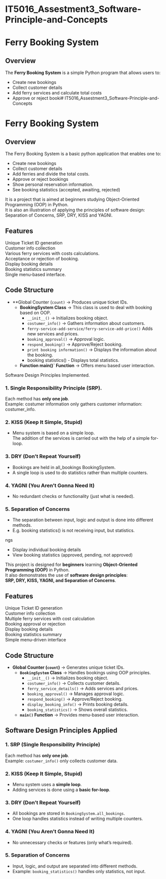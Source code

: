 # IT5016_Assestment3_Software-Principle-and-Concepts

# Ferry Booking System  

## Overview  
The **Ferry Booking System** is a simple Python program that allows users to:  
- Create new bookings  
- Collect customer details  
- Add ferry services and calculate total costs  
- Approve or reject booki# IT5016_Assestment3_Software-Principle-and-Concepts

# Ferry Booking System  

## Overview  
The Ferry Booking System is a basic python application that enables one to:  
- Create new bookings  
- Collect customer details  
- Add ferries and divide the total costs.  
- Approve or reject bookings  
- Show personal reservation information.  
- See booking statistics (accepted, awaiting, rejected)  

It is a project that is aimed at beginners studying Object-Oriented Programming (OOP) in Python.  
It is also an illustration of applying the principles of software design:  
Separation of Concerns, SRP, DRY, KISS and YAGNI.  

##  Features  
 Unique Ticket ID generation  
 Customer info collection  
 Various ferry services with costs calculations.  
 Acceptance or rejection of booking.  
 Display booking details  
 Booking statistics summary  
 Single menu-based interface.  

##  Code Structure  
- **Global Counter (`count)` → Produces unique ticket IDs.  
    - **BookingSystem Class** → This class is used to deal with booking based on OOP.  
      - `__init__()` → Initializes booking object.  
      - `costumer_info()` → Gathers information about customers.  
      - `ferry-service-add-service/ferry-service-add-price()` Adds new services and prices.  
      - `booking_approval()` → Approval logic.  
      - `respond_booking()` → Approve/Reject booking.  
      - `print booking information()` → Displays the information about the booking.  
      - booking statistics() - Displays total statistics.  
    - **Function main()` Function** → Offers menu based user interaction.  

Software Design Principles Implemented.  

### 1. Single Responsibility Principle (SRP).  
Each method has **only one job**.  
Example: costumer information only gathers customer information: costumer_info.  

### 2. **KISS (Keep It Simple, Stupid)**  
- Menu system is based on a simple loop.  
The addition of the services is carried out with the help of a simple for-loop.  

### 3. **DRY (Don’t Repeat Yourself)**  
- Bookings are held in all_bookings BookingSystem.  
- A single loop is used to do statistics rather than multiple counters.  

### 4. **YAGNI (You Aren’t Gonna Need It)**  
- No redundant checks or functionality (just what is needed).  

### 5. **Separation of Concerns**  
- The separation between input, logic and output is done into different methods.  
- E.g. booking statistics() is not receiving input, but statistics.  

ngs  
- Display individual booking details  
- View booking statistics (approved, pending, not approved)  

This project is designed for **beginners** learning **Object-Oriented Programming (OOP)** in Python.  
It also demonstrates the use of **software design principles**:  
**SRP, DRY, KISS, YAGNI, and Separation of Concerns**.  

##  Features  
 Unique Ticket ID generation  
 Customer info collection  
 Multiple ferry services with cost calculation  
 Booking approval or rejection  
 Display booking details  
 Booking statistics summary  
 Simple menu-driven interface  

##  Code Structure  
- **Global Counter (`count`)** → Generates unique ticket IDs.  
    - **`BookingSystem` Class** → Handles bookings using OOP principles.  
      - `__init__()` → Initializes booking object.  
      - `costumer_info()` → Collects customer details.  
      - `ferry_service_details()` → Adds services and prices.  
      - `booking_approval()` → Manages approval logic.  
      - `respond_booking()` → Approve/Reject booking.  
      - `display_booking_info()` → Prints booking details.  
      - `booking_statistics()` → Shows overall statistics.  
    - **`main()` Function** → Provides menu-based user interaction.  

##  Software Design Principles Applied  

### 1. **SRP (Single Responsibility Principle)**  
Each method has **only one job**.  
Example: `costumer_info()` only collects customer data.  

### 2. **KISS (Keep It Simple, Stupid)**  
- Menu system uses a **simple loop**.  
- Adding services is done using a **basic for-loop**.  

### 3. **DRY (Don’t Repeat Yourself)**  
- All bookings are stored in `BookingSystem.all_bookings`.  
- One loop handles statistics instead of writing multiple counters.  

### 4. **YAGNI (You Aren’t Gonna Need It)**  
- No unnecessary checks or features (only what’s required).  

### 5. **Separation of Concerns**  
- Input, logic, and output are separated into different methods.  
- Example: `booking_statistics()` handles only statistics, not input.  

